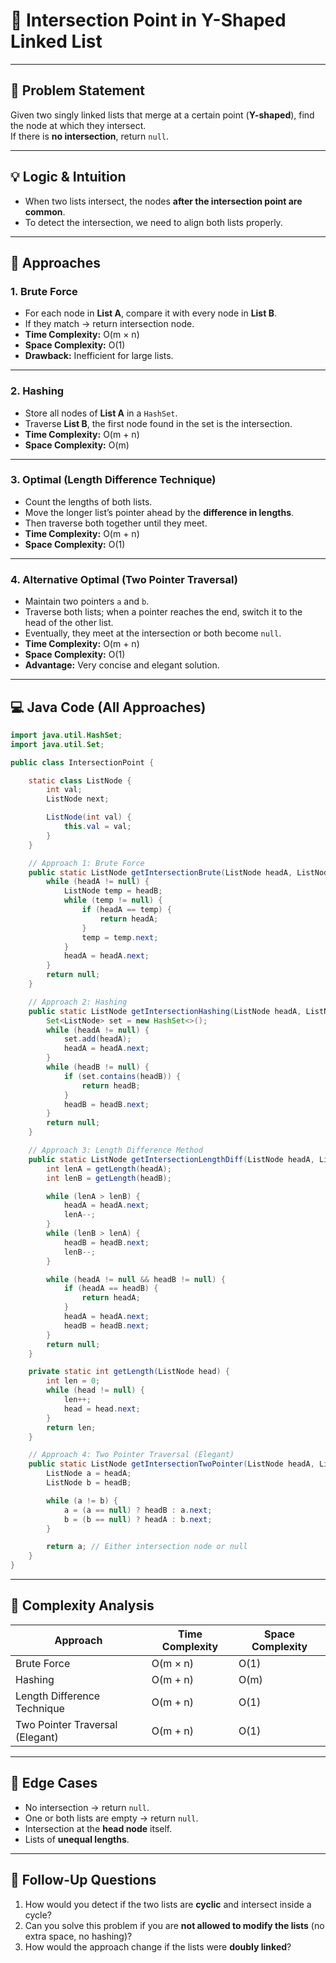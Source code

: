 # 🔹 Intersection Point in Y-Shaped Linked List

---

## 📌 Problem Statement
Given two singly linked lists that merge at a certain point (**Y-shaped**), find the node at which they intersect.  
If there is **no intersection**, return `null`.

---

## 💡 Logic & Intuition
- When two lists intersect, the nodes **after the intersection point are common**.
- To detect the intersection, we need to align both lists properly.

---

## 🔹 Approaches

### 1. Brute Force
- For each node in **List A**, compare it with every node in **List B**.
- If they match → return intersection node.
- **Time Complexity:** O(m × n)
- **Space Complexity:** O(1)
- **Drawback:** Inefficient for large lists.

---

### 2. Hashing
- Store all nodes of **List A** in a `HashSet`.
- Traverse **List B**, the first node found in the set is the intersection.
- **Time Complexity:** O(m + n)
- **Space Complexity:** O(m)

---

### 3. Optimal (Length Difference Technique)
- Count the lengths of both lists.
- Move the longer list’s pointer ahead by the **difference in lengths**.
- Then traverse both together until they meet.
- **Time Complexity:** O(m + n)
- **Space Complexity:** O(1)

---

### 4. Alternative Optimal (Two Pointer Traversal)
- Maintain two pointers `a` and `b`.
- Traverse both lists; when a pointer reaches the end, switch it to the head of the other list.
- Eventually, they meet at the intersection or both become `null`.
- **Time Complexity:** O(m + n)
- **Space Complexity:** O(1)
- **Advantage:** Very concise and elegant solution.

---

## 💻 Java Code (All Approaches)

```java
import java.util.HashSet;
import java.util.Set;

public class IntersectionPoint {

    static class ListNode {
        int val;
        ListNode next;

        ListNode(int val) {
            this.val = val;
        }
    }

    // Approach 1: Brute Force
    public static ListNode getIntersectionBrute(ListNode headA, ListNode headB) {
        while (headA != null) {
            ListNode temp = headB;
            while (temp != null) {
                if (headA == temp) {
                    return headA;
                }
                temp = temp.next;
            }
            headA = headA.next;
        }
        return null;
    }

    // Approach 2: Hashing
    public static ListNode getIntersectionHashing(ListNode headA, ListNode headB) {
        Set<ListNode> set = new HashSet<>();
        while (headA != null) {
            set.add(headA);
            headA = headA.next;
        }
        while (headB != null) {
            if (set.contains(headB)) {
                return headB;
            }
            headB = headB.next;
        }
        return null;
    }

    // Approach 3: Length Difference Method
    public static ListNode getIntersectionLengthDiff(ListNode headA, ListNode headB) {
        int lenA = getLength(headA);
        int lenB = getLength(headB);

        while (lenA > lenB) {
            headA = headA.next;
            lenA--;
        }
        while (lenB > lenA) {
            headB = headB.next;
            lenB--;
        }

        while (headA != null && headB != null) {
            if (headA == headB) {
                return headA;
            }
            headA = headA.next;
            headB = headB.next;
        }
        return null;
    }

    private static int getLength(ListNode head) {
        int len = 0;
        while (head != null) {
            len++;
            head = head.next;
        }
        return len;
    }

    // Approach 4: Two Pointer Traversal (Elegant)
    public static ListNode getIntersectionTwoPointer(ListNode headA, ListNode headB) {
        ListNode a = headA;
        ListNode b = headB;

        while (a != b) {
            a = (a == null) ? headB : a.next;
            b = (b == null) ? headA : b.next;
        }

        return a; // Either intersection node or null
    }
}
```

---

## 🔹 Complexity Analysis

| Approach                         | Time Complexity | Space Complexity |
|----------------------------------|-----------------|------------------|
| Brute Force                      | O(m × n)        | O(1)             |
| Hashing                          | O(m + n)        | O(m)             |
| Length Difference Technique      | O(m + n)        | O(1)             |
| Two Pointer Traversal (Elegant)  | O(m + n)        | O(1)             |

---

## 🔹 Edge Cases
- No intersection → return `null`.
- One or both lists are empty → return `null`.
- Intersection at the **head node** itself.
- Lists of **unequal lengths**.

---

## 🔹 Follow-Up Questions
1. How would you detect if the two lists are **cyclic** and intersect inside a cycle?
2. Can you solve this problem if you are **not allowed to modify the lists** (no extra space, no hashing)?
3. How would the approach change if the lists were **doubly linked**?  
